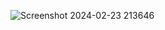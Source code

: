 ![Screenshot 2024-02-23 213646](https://github.com/Amisha0971/CRUD-OPERATION-COLLECTION-JAVA/assets/136344215/b20de30a-8f1a-407e-816a-b71d73a0b195)

